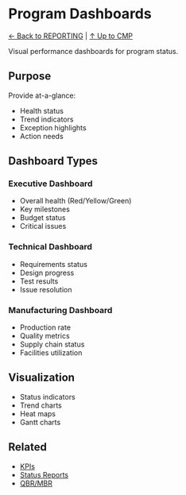 # Program Dashboards

[← Back to REPORTING](../README.md) | [↑ Up to CMP](../../README.md)

Visual performance dashboards for program status.

## Purpose

Provide at-a-glance:
- Health status
- Trend indicators
- Exception highlights
- Action needs

## Dashboard Types

### Executive Dashboard
- Overall health (Red/Yellow/Green)
- Key milestones
- Budget status
- Critical issues

### Technical Dashboard
- Requirements status
- Design progress
- Test results
- Issue resolution

### Manufacturing Dashboard
- Production rate
- Quality metrics
- Supply chain status
- Facilities utilization

## Visualization

- Status indicators
- Trend charts
- Heat maps
- Gantt charts

## Related

- [KPIs](../KPIS/)
- [Status Reports](../STATUS_REPORTS/)
- [QBR/MBR](../QBR_MBR/)
